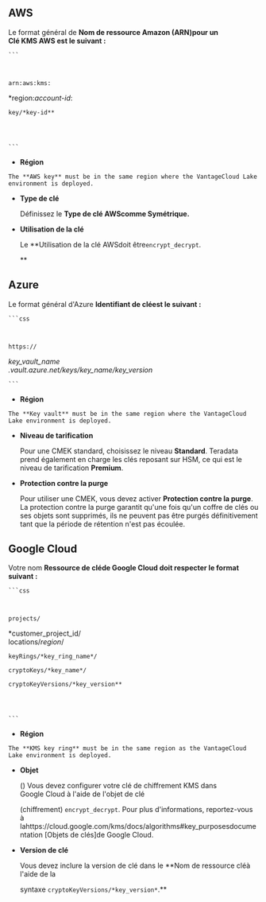 ## AWS


Le format général de **Nom de ressource Amazon (ARN)pour un **Clé KMS AWS** est le suivant :**


    
    ```
    

    
    arn:aws:kms:
*region:*account-id*:  


    key/*key-id**

    

    
    ```
    

    

  -   **Région**

    The **AWS key** must be in the same region where the VantageCloud Lake environment is deployed.


-   **Type de clé**

    Définissez le **Type de clé AWScomme **Symétrique**.**


-   **Utilisation de la clé**

    Le **Utilisation de la clé AWSdoit être`
        encrypt_decrypt
        `. 

      **


## Azure


Le format général d'Azure **Identifiant de cléest le suivant :**


    
    ```css
    

    
    https://
*key_vault_name  
    .vault.azure.net/keys/*key_name*/*key_version**



    

    
    ```
    

    

  -   **Région**

    The **Key vault** must be in the same region where the VantageCloud Lake environment is deployed.


-   **Niveau de tarification**

    Pour une CMEK standard, choisissez le niveau **Standard**. Teradata prend également en charge les clés reposant sur HSM, ce qui est le niveau de tarification **Premium**.


-   **Protection contre la purge**

    Pour utiliser une CMEK, vous devez activer **Protection contre la purge**. La protection contre la purge garantit qu'une fois qu'un coffre de clés ou ses objets sont supprimés, ils ne peuvent pas être purgés définitivement tant que la période de rétention n'est pas écoulée.


## Google Cloud


Votre nom **Ressource de cléde Google Cloud doit respecter le format suivant :**


    
    ```css
    

    
    projects/
*customer_project_id/  
    locations/*region*/

    keyRings/*key_ring_name*/

    cryptoKeys/*key_name*/

    cryptoKeyVersions/*key_version**

    

    
    ```
    

    

  -   **Région**

    The **KMS key ring** must be in the same region as the VantageCloud Lake environment is deployed.


-   **Objet**

    () Vous devez configurer votre clé de chiffrement KMS dans Google Cloud à l'aide de l'objet de clé  

       (chiffrement) `
        encrypt_decrypt
        `. Pour plus d'informations, reportez-vous à lahttps://cloud.google.com/kms/docs/algorithms#key_purposesdocumentation [Objets de clés]de Google Cloud.


-   **Version de clé**

    Vous devez inclure la version de clé dans le **Nom de ressource cléà l'aide de la 

       syntaxe `
        cryptoKeyVersions/*key_version*
        `.**



